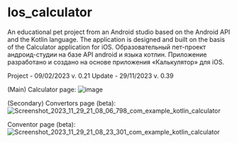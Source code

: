 # Ios_calculator

An educational pet project from an Android studio based on the Android API and the Kotlin language. The application is designed and built on the basis of the Calculator application for iOS.
Образовательный пет-проект андроид-студии на базе API android и языка котлин. Приложение разработано и создано на основе приложения «Калькулятор» для iOS.


Project - 09/02/2023 v. 0.21
Update - 29/11/2023 v. 0.39

(Main) Calculator page:
![image](https://github.com/2758Cobalt/Calculator/assets/114582793/fd8e6b0c-c366-42ec-bc3a-3677383e6f81)

(Secondary) Convertors page (beta):
![Screenshot_2023_11_29_21_08_06_798_com_example_kotlin_calculator](https://github.com/2758Cobalt/Calculator/assets/114582793/ad7a0e38-04dd-4c99-81c1-c45403e2e9ca)

Conventor page (beta):
![Screenshot_2023_11_29_21_08_23_301_com_example_kotlin_calculator](https://github.com/2758Cobalt/Calculator/assets/114582793/6fed88fb-b5b5-4859-ae1e-e90857165eb3)
